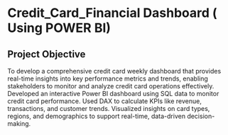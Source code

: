 # Credit_Card_Financial Dashboard ( Using POWER BI)
## Project Objective
To develop a comprehensive credit card weekly dashboard that provides real-time insights into key performance metrics and trends, enabling stakeholders to monitor and analyze credit card operations effectively. Developed an interactive Power BI dashboard using SQL data to monitor credit card performance. Used DAX to calculate KPIs like revenue, transactions, and customer trends. Visualized insights on card types, regions, and demographics to support real-time, data-driven decision-making.





